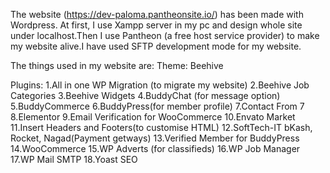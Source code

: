 The website (https://dev-paloma.pantheonsite.io/) has been made with Wordpress. At first, I use Xampp server in my pc and design whole site under localhost.Then I use Pantheon (a free host service provider) to make my website alive.I have used SFTP development mode for my website.

The things used in my website are:
Theme: Beehive


Plugins:
1.All in one WP Migration (to migrate my website)
2.Beehive Job Categories
3.Beehive Widgets
4.BuddyChat (for message option)
5.BuddyCommerce
6.BuddyPress(for member profile)
7.Contact From 7
8.Elementor 
9.Email Verification for WooCommerce
10.Envato Market
11.Insert Headers and Footers(to customise HTML)
12.SoftTech-IT bKash, Rocket, Nagad(Payment getways)
13.Verified Member for BuddyPress
14.WooCommerce
15.WP Adverts (for classifieds)
16.WP Job Manager
17.WP Mail SMTP
18.Yoast SEO
